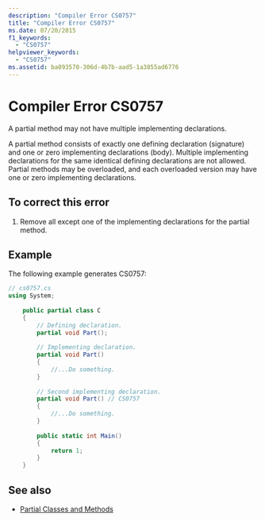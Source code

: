 ```yaml
---
description: "Compiler Error CS0757"
title: "Compiler Error CS0757"
ms.date: 07/20/2015
f1_keywords: 
  - "CS0757"
helpviewer_keywords: 
  - "CS0757"
ms.assetid: ba093570-306d-4b7b-aad5-1a3855ad6776
---
```

# Compiler Error CS0757
A partial method may not have multiple implementing declarations.  
  
 A partial method consists of exactly one defining declaration (signature) and one or zero implementing declarations (body). Multiple implementing declarations for the same identical defining declarations are not allowed. Partial methods may be overloaded, and each overloaded version may have one or zero implementing declarations.  
  
## To correct this error  
  
1. Remove all except one of the implementing declarations for the partial method.  
  
## Example  
 The following example generates CS0757:  
  
```csharp  
// cs0757.cs  
using System;  
  
    public partial class C  
    {  
        // Defining declaration.  
        partial void Part();  
  
        // Implementing declaration.  
        partial void Part()  
        {  
            //...Do something.  
        }  
  
        // Second implementing declaration.  
        partial void Part() // CS0757  
        {  
            //...Do something.  
        }  
  
        public static int Main()  
        {  
            return 1;  
        }  
    }  
```  
  
## See also

- [Partial Classes and Methods](../programming-guide/classes-and-structs/partial-classes-and-methods.md)
